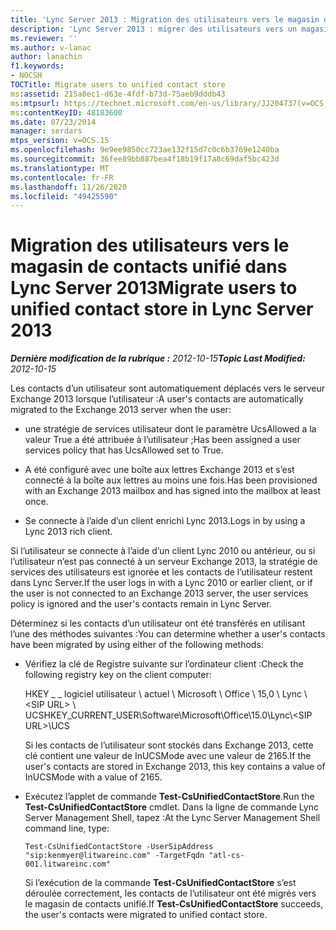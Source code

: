 ```yaml
---
title: 'Lync Server 2013 : Migration des utilisateurs vers le magasin de contacts unifié'
description: 'Lync Server 2013 : migrer des utilisateurs vers un magasin de contacts unifié.'
ms.reviewer: ''
ms.author: v-lanac
author: lanachin
f1.keywords:
- NOCSH
TOCTitle: Migrate users to unified contact store
ms:assetid: 215a8ec1-d63e-4fdf-b73d-75aeb9dddb43
ms:mtpsurl: https://technet.microsoft.com/en-us/library/JJ204737(v=OCS.15)
ms:contentKeyID: 48183600
ms.date: 07/23/2014
manager: serdars
mtps_version: v=OCS.15
ms.openlocfilehash: 9e9ee9850cc723ae132f15d7c0c6b3769e1240ba
ms.sourcegitcommit: 36fee89bb887bea4f18b19f17a8c69daf5bc423d
ms.translationtype: MT
ms.contentlocale: fr-FR
ms.lasthandoff: 11/26/2020
ms.locfileid: "49425590"
---
```

# <a name="migrate-users-to-unified-contact-store-in-lync-server-2013"></a><span data-ttu-id="d9f74-103">Migration des utilisateurs vers le magasin de contacts unifié dans Lync Server 2013</span><span class="sxs-lookup"><span data-stu-id="d9f74-103">Migrate users to unified contact store in Lync Server 2013</span></span>

<div data-xmlns="http://www.w3.org/1999/xhtml">

<div class="topic" data-xmlns="http://www.w3.org/1999/xhtml" data-msxsl="urn:schemas-microsoft-com:xslt" data-cs="https://msdn.microsoft.com/">

<div data-asp="https://msdn2.microsoft.com/asp">



</div>

<div id="mainSection">

<div id="mainBody"><span data-ttu-id="d9f74-104">

<span> </span></span><span class="sxs-lookup"><span data-stu-id="d9f74-104">

<span> </span></span></span>

<span data-ttu-id="d9f74-105">_**Dernière modification de la rubrique :** 2012-10-15_</span><span class="sxs-lookup"><span data-stu-id="d9f74-105">_**Topic Last Modified:** 2012-10-15_</span></span>

<span data-ttu-id="d9f74-106">Les contacts d’un utilisateur sont automatiquement déplacés vers le serveur Exchange 2013 lorsque l’utilisateur :</span><span class="sxs-lookup"><span data-stu-id="d9f74-106">A user's contacts are automatically migrated to the Exchange 2013 server when the user:</span></span>

  - <span data-ttu-id="d9f74-107">une stratégie de services utilisateur dont le paramètre UcsAllowed a la valeur True a été attribuée à l’utilisateur ;</span><span class="sxs-lookup"><span data-stu-id="d9f74-107">Has been assigned a user services policy that has UcsAllowed set to True.</span></span>

  - <span data-ttu-id="d9f74-108">A été configuré avec une boîte aux lettres Exchange 2013 et s’est connecté à la boîte aux lettres au moins une fois.</span><span class="sxs-lookup"><span data-stu-id="d9f74-108">Has been provisioned with an Exchange 2013 mailbox and has signed into the mailbox at least once.</span></span>

  - <span data-ttu-id="d9f74-109">Se connecte à l’aide d’un client enrichi Lync 2013.</span><span class="sxs-lookup"><span data-stu-id="d9f74-109">Logs in by using a Lync 2013 rich client.</span></span>

<span data-ttu-id="d9f74-110">Si l’utilisateur se connecte à l’aide d’un client Lync 2010 ou antérieur, ou si l’utilisateur n’est pas connecté à un serveur Exchange 2013, la stratégie de services des utilisateurs est ignorée et les contacts de l’utilisateur restent dans Lync Server.</span><span class="sxs-lookup"><span data-stu-id="d9f74-110">If the user logs in with a Lync 2010 or earlier client, or if the user is not connected to an Exchange 2013 server, the user services policy is ignored and the user's contacts remain in Lync Server.</span></span>

<span data-ttu-id="d9f74-111">Déterminez si les contacts d’un utilisateur ont été transférés en utilisant l’une des méthodes suivantes :</span><span class="sxs-lookup"><span data-stu-id="d9f74-111">You can determine whether a user's contacts have been migrated by using either of the following methods:</span></span>

  - <span data-ttu-id="d9f74-112">Vérifiez la clé de Registre suivante sur l’ordinateur client :</span><span class="sxs-lookup"><span data-stu-id="d9f74-112">Check the following registry key on the client computer:</span></span>
    
    <span data-ttu-id="d9f74-113">HKEY \_ \_ logiciel utilisateur \\ actuel \\ Microsoft \\ Office \\ 15,0 \\ Lync \\ \<SIP URL\> \\ UCS</span><span class="sxs-lookup"><span data-stu-id="d9f74-113">HKEY\_CURRENT\_USER\\Software\\Microsoft\\Office\\15.0\\Lync\\\<SIP URL\>\\UCS</span></span>
    
    <span data-ttu-id="d9f74-114">Si les contacts de l’utilisateur sont stockés dans Exchange 2013, cette clé contient une valeur de InUCSMode avec une valeur de 2165.</span><span class="sxs-lookup"><span data-stu-id="d9f74-114">If the user's contacts are stored in Exchange 2013, this key contains a value of InUCSMode with a value of 2165.</span></span>

  - <span data-ttu-id="d9f74-115">Exécutez l’applet de commande **Test-CsUnifiedContactStore**.</span><span class="sxs-lookup"><span data-stu-id="d9f74-115">Run the **Test-CsUnifiedContactStore** cmdlet.</span></span> <span data-ttu-id="d9f74-116">Dans la ligne de commande Lync Server Management Shell, tapez :</span><span class="sxs-lookup"><span data-stu-id="d9f74-116">At the Lync Server Management Shell command line, type:</span></span>
    
        Test-CsUnifiedContactStore -UserSipAddress "sip:kenmyer@litwareinc.com" -TargetFqdn "atl-cs-001.litwareinc.com"
    
    <span data-ttu-id="d9f74-117">Si l’exécution de la commande **Test-CsUnifiedContactStore** s’est déroulée correctement, les contacts de l’utilisateur ont été migrés vers le magasin de contacts unifié.</span><span class="sxs-lookup"><span data-stu-id="d9f74-117">If **Test-CsUnifiedContactStore** succeeds, the user's contacts were migrated to unified contact store.</span></span>

<span data-ttu-id="d9f74-118"></div>

<span> </span>

</div>

</div>

</span><span class="sxs-lookup"><span data-stu-id="d9f74-118"></div>

<span> </span>

</div>

</div>

</span></span></div>

